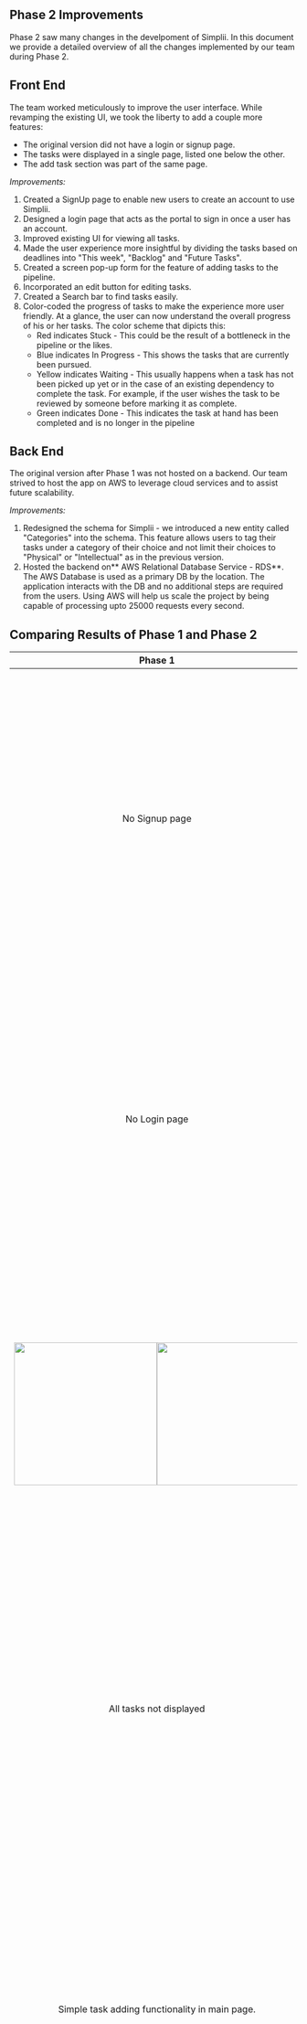 ## Phase 2 Improvements
Phase 2 saw many changes in the develpoment of Simplii. In this document we provide a detailed overview of all the changes implemented by our team during Phase 2.

## Front End
The team worked meticulously to improve the user interface. While revamping the existing UI, we took the liberty to add a couple more features:
- The original version did not have a login or signup page. 
- The tasks were displayed in a single page, listed one below the other. 
- The add task section was part of the same page.

*Improvements:*
1) Created a SignUp page to enable new users to create an account to use Simplii.
2) Designed a login page that acts as the portal to sign in once a user has an account.
3) Improved existing UI for viewing all tasks. 
4) Made the user experience more insightful by dividing the tasks based on deadlines into "This week", "Backlog" and "Future Tasks".
5) Created a screen pop-up form for the feature of adding tasks to the pipeline. 
6) Incorporated an edit button for editing tasks.
7) Created a Search bar to find tasks easily.
8) Color-coded the progress of tasks to make the experience more user friendly. At a glance, the user can now understand the overall progress of his or her tasks. The color scheme that dipicts this:
    - Red indicates Stuck - This could be the result of a bottleneck in the pipeline or the likes.
    - Blue indicates In Progress - This shows the tasks that are currently been pursued.
    - Yellow indicates Waiting - This usually happens when a task has not been picked up yet or in the case of an existing dependency to complete the task. For example, if the user wishes the task to be reviewed by someone before marking it as complete.
    - Green indicates Done - This indicates the task at hand has been completed and is no longer in the pipeline

## Back End
The original version after Phase 1 was not hosted on a backend. Our team strived to host the app on AWS to leverage cloud services and to assist future scalability.

*Improvements:*
1) Redesigned the schema for Simplii - we introduced a new entity called "Categories" into the schema. This feature allows users to tag their tasks under a category of their choice and not limit their choices to "Physical" or "Intellectual" as in the previous version.
2) Hosted the backend on** AWS Relational Database Service - RDS**. The AWS Database is used as a primary DB by the location. The application interacts with the DB and no additional steps are required from the users. Using AWS will help us scale the project by being capable of processing upto 25000 requests every second.

## Comparing Results of Phase 1 and Phase 2


Phase 1                    |  Phase 2
:-------------------------:|:-------------------------:
No Signup page             |  New Signup page <img src="https://user-images.githubusercontent.com/18304940/140264522-ef073322-e3fe-48f6-b785-9688c1225f61.jpeg" width="500"/>
No Login page              |  New Login page <br><img src="https://user-images.githubusercontent.com/18304940/140264509-c19cb558-a9b2-462f-94d7-0aea4a9fb601.jpeg" width="500" />
<img src="https://github.com/ivbhatt/Simplii/blob/main/docs/Screenshot_Header.PNG" width="250" /><img src="https://github.com/ivbhatt/Simplii/blob/main/docs/Task%20list%20Screenshot.PNG" width="250" /> | <img src="https://user-images.githubusercontent.com/18304940/140264482-49072881-6613-4e57-a6d2-bfc7960a39bc.jpeg" width="500" />
All tasks not displayed    |  All tasks displayed included completed ones <img src="https://user-images.githubusercontent.com/18304940/140264503-6019577d-bfae-4592-b935-1d8a497bcc87.jpeg" width="500" />
Simple task adding functionality in main page.    | Pop-up form to add tasks to pipeline. <img src="https://user-images.githubusercontent.com/18304940/140264497-c547ed7a-0b67-4f09-b87c-884e3039a462.jpeg" width="500"  />
No deadline based buckets  |  Deadline based categories - "This week", "Backlog" and "Future Tasks"<img src="https://user-images.githubusercontent.com/18304940/140264488-94925f49-3b8e-48c1-8a8f-1083e26cbe69.jpeg" width="500" />
Phase 1 ER <img src="https://github.com/ivbhatt/Simplii/blob/main/docs/architectureImages/SE_ERDiagram.png" width="500" height="350" />  | Phase 2 ER <br><img src="https://github.com/Himanshuu-Gupta/Simplii/blob/main/docs/Phase%202/DB_Schema.jpeg" width="500" height="350" />

## Tools used
The original team used Python, HTML, CSS, Bootstrap, JQuery, Javascript, Flask.In addition to these, we have used MySQL, AWS RDS and Python Jinja.

## Conclusion of Phase 2
Working on Phase 2 was an eye-opening simulation of how Software Engineering project development occurs in the real world. Countless brainstorming sessions to whip up a myriad of creative ideas which we brought to fruition, in short, the Phase 2 sojourn was a memorable learning experience. We would like to thank Dr. Timothy Menzies for helping us understand the process of building a good Software Engineering project. We would also like to thank the teaching assistants Xiao Ling, Andre Lustosa, Kewen Peng, Weichen Shi for their support throughout the project. We are grateful for the opportunity to work with our friends and colleagues at NCSU - shout out to the original developers Ishaan, Arpitha, Krishika, Unnati and Apurva for their amazing project in Phase 1!
